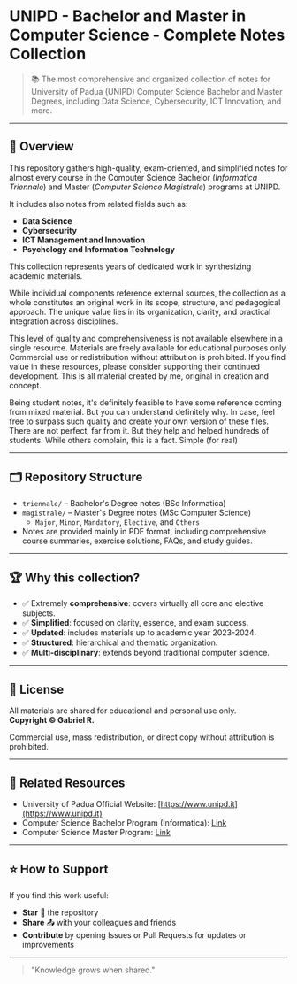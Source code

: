 # UNIPD - Bachelor and Master in Computer Science - Complete Notes Collection

> 📚 The most comprehensive and organized collection of notes for University of Padua (UNIPD) Computer Science Bachelor and Master Degrees, including Data Science, Cybersecurity, ICT Innovation, and more.

---

## 📖 Overview

This repository gathers high-quality, exam-oriented, and simplified notes for almost every course in the Computer Science Bachelor (*Informatica Triennale*) and Master (*Computer Science Magistrale*) programs at UNIPD.

It includes also notes from related fields such as:
- **Data Science**
- **Cybersecurity**
- **ICT Management and Innovation**
- **Psychology and Information Technology**


This collection represents years of dedicated work in synthesizing academic materials. 

While individual components reference external sources, the collection as a whole constitutes an original work in its scope, structure, and pedagogical approach. The unique value lies in its organization, clarity, and practical integration across disciplines. 

This level of quality and comprehensiveness is not available elsewhere in a single resource. Materials are freely available for educational purposes only. Commercial use or redistribution without attribution is prohibited. If you find value in these resources, please consider supporting their continued development. This is all material created by me, original in creation and concept. 

Being student notes, it's definitely feasible to have some reference coming from mixed material. But you can understand definitely why. In case, feel free to surpass such quality and create your own version of these files. There are not perfect, far from it. But they help and helped hundreds of students. While others complain, this is a fact. Simple (for real)

---

## 🗂️ Repository Structure

- `triennale/` – Bachelor's Degree notes (BSc Informatica)
- `magistrale/` – Master's Degree notes (MSc Computer Science)
  - `Major`, `Minor`, `Mandatory`, `Elective`, and `Others`
- Notes are provided mainly in PDF format, including comprehensive course summaries, exercise solutions, FAQs, and study guides.

---

## 🏆 Why this collection?

- ✅ Extremely **comprehensive**: covers virtually all core and elective subjects.
- ✅ **Simplified**: focused on clarity, essence, and exam success.
- ✅ **Updated**: includes materials up to academic year 2023-2024.
- ✅ **Structured**: hierarchical and thematic organization.
- ✅ **Multi-disciplinary**: extends beyond traditional computer science.

---

## 📜 License

All materials are shared for educational and personal use only.  
**Copyright © Gabriel R.**

Commercial use, mass redistribution, or direct copy without attribution is prohibited.

---

## 🔗 Related Resources

- University of Padua Official Website: [https://www.unipd.it](https://www.unipd.it)
- Computer Science Bachelor Program (Informatica): [Link](https://www.unipd.it/corsi/informatica)
- Computer Science Master Program: [Link](https://www.unipd.it/corsi/scienze-informatiche)

---

## ⭐ How to Support

If you find this work useful:
- **Star** 🌟 the repository
- **Share** 📤 with your colleagues and friends
- **Contribute** by opening Issues or Pull Requests for updates or improvements

---

> "Knowledge grows when shared."

